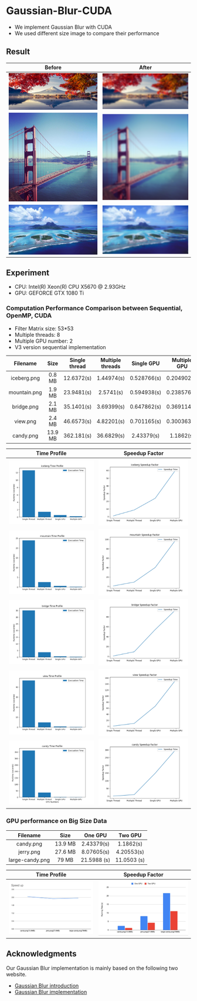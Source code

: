 # Gaussian-Blur-CUDA
- We implement Gaussian Blur with CUDA
- We used different size image to compare their performance


## Result
Before | After
:-----:|:------:|
![](./testcase/origin/mountain.png) | ![](./testcase/result/mountain.png)
![](./testcase/origin/bridge.png) |![](./testcase/result/bridge.png)
![](./testcase/origin/view.png) | ![](./testcase/result/view.png)


## Experiment
- CPU: Intel(R) Xeon(R) CPU           X5670  @ 2.93GHz
- GPU: GEFORCE GTX 1080 Ti



### Computation Performance Comparison between Sequential, OpenMP, CUDA
- Filter Matrix size: 53*53
- Multiple threads: 8
- Multiple GPU number: 2
- V3 version sequential implementation

Filename |Size|Single thread|Multiple threads|Single GPU|Multiple GPU
:----------:|:-----------------:|:-------------------:|:----------:|:-----------------:|:-------------:|
iceberg.png|0.8 MB|12.6372(s)|1.44974(s)|0.528766(s)|0.204902(s)
mountain.png|1.9 MB|23.9481(s)|2.5741(s)|0.594938(s)|0.238576(s)
bridge.png |2.1 MB|35.1401(s)|3.69399(s)|0.647862(s)|0.369114(s)
view.png|2.4 MB|46.6573(s)|4.82201(s)|0.701165(s)|0.300363(s)
candy.png|13.9 MB|362.181(s)|36.6829(s)|2.43379(s)|1.1862(s)

Time Profile | Speedup Factor
:------------:|:---------------:|
![](./testcase/result/iceberg_timeprofile.png) | ![](./testcase/result/iceberg_speedup.png)
![](./testcase/result/mountain_timeprofile.png) | ![](./testcase/result/mountain_speedup.png)
![](./testcase/result/bridge_timeprofile.png) | ![](./testcase/result/bridge_speedup.png)
![](./testcase/result/view_timeprofile.png) | ![](./testcase/result/view_speedup.png)
![](./testcase/result/candy_timeprofile.png) | ![](./testcase/result/candy_speedup.png)

### GPU performance on Big Size Data
Filename |Size|One GPU|Two GPU|
:----------:|:-----------------:|:-------------------:|:----------:
candy.png | 13.9 MB | 2.43379(s) | 1.1862(s)
jerry.png | 27.6 MB | 8.07605(s) | 4.20553(s)
large-candy.png | 79 MB | 21.5988 (s) | 11.0503 (s)

Time Profile | Speedup Factor
:------------:|:---------------:|
![](./testcase/result/GPU_compare.jpeg) | ![](./testcase/result/gpu_compare_speedup.jpeg)

## Acknowledgments
Our Gaussian Blur implementation is mainly based on the following two website.
- [Gaussian Blur introduction](https://en.wikipedia.org/wiki/Gaussian_blur)
- [Gaussian Blur implementation](http://blog.ivank.net/fastest-gaussian-blur.html)
